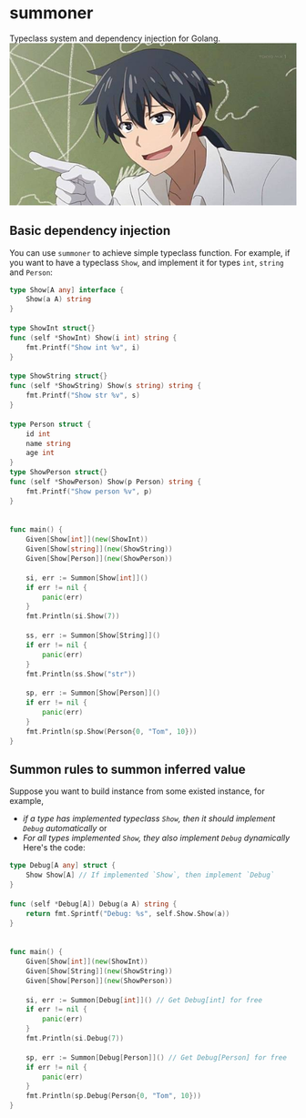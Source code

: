 # summoner
Typeclass system and dependency injection for Golang.
![banner](banner.jpg)

## Basic dependency injection
You can use `summoner` to achieve simple typeclass function.
For example, if you want to have a typeclass `Show`, 
and implement it for types `int`, `string` and `Person`:
```go
type Show[A any] interface {
    Show(a A) string
}

type ShowInt struct{}
func (self *ShowInt) Show(i int) string {
    fmt.Printf("Show int %v", i)
}

type ShowString struct{}
func (self *ShowString) Show(s string) string {
    fmt.Printf("Show str %v", s)
}

type Person struct {
    id int
    name string
    age int
}
type ShowPerson struct{}
func (self *ShowPerson) Show(p Person) string {
    fmt.Printf("Show person %v", p)
}


func main() {
    Given[Show[int]](new(ShowInt))
    Given[Show[string]](new(ShowString))
    Given[Show[Person]](new(ShowPerson))

    si, err := Summon[Show[int]]()
    if err != nil {
        panic(err)
    }
    fmt.Println(si.Show(7))

    ss, err := Summon[Show[String]]()
    if err != nil {
        panic(err)
    }
    fmt.Println(ss.Show("str"))

    sp, err := Summon[Show[Person]]()
    if err != nil {
        panic(err)
    }
    fmt.Println(sp.Show(Person{0, "Tom", 10}))
}
```

## Summon rules to summon inferred value
Suppose you want to build instance from some existed instance,
for example, 
- *if a type has implemented typeclass `Show`, then it should implement `Debug` automatically* or
- *For all types implemented `Show`, they also implement `Debug` dynamically*
Here's the code:
```go
type Debug[A any] struct {
    Show Show[A] // If implemented `Show`, then implement `Debug`
}

func (self *Debug[A]) Debug(a A) string {
    return fmt.Sprintf("Debug: %s", self.Show.Show(a))
}


func main() {
    Given[Show[int]](new(ShowInt))
    Given[Show[String]](new(ShowString))
    Given[Show[Person]](new(ShowPerson))

    si, err := Summon[Debug[int]]() // Get Debug[int] for free
    if err != nil {
        panic(err)
    }
    fmt.Println(si.Debug(7))

    sp, err := Summon[Debug[Person]]() // Get Debug[Person] for free
    if err != nil {
        panic(err)
    }
    fmt.Println(sp.Debug(Person{0, "Tom", 10}))
}

```